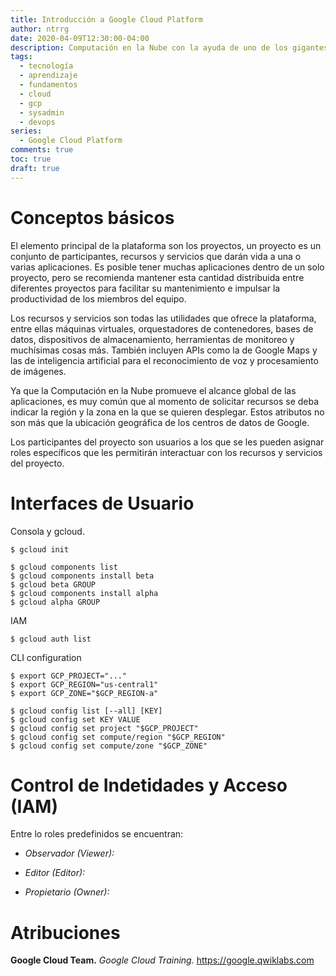 ```yaml
---
title: Introducción a Google Cloud Platform
author: ntrrg
date: 2020-04-09T12:30:00-04:00
description: Computación en la Nube con la ayuda de uno de los gigantes de Internet. Conceptos básicos y una reseña histórica de GCP.
tags:
  - tecnología
  - aprendizaje
  - fundamentos
  - cloud
  - gcp
  - sysadmin
  - devops
series:
  - Google Cloud Platform
comments: true
toc: true
draft: true
---
```


# Conceptos básicos

El elemento principal de la plataforma son los proyectos, un proyecto es un
conjunto de participantes, recursos y servicios que darán vida a una o varias
aplicaciones. Es posible tener muchas aplicaciones dentro de un solo proyecto,
pero se recomienda mantener esta cantidad distribuida entre diferentes
proyectos para facilitar su mantenimiento e impulsar la productividad de los
miembros del equipo.

Los recursos y servicios son todas las utilidades que ofrece la plataforma,
entre ellas máquinas virtuales, orquestadores de contenedores, bases de datos,
dispositivos de almacenamiento, herramientas de monitoreo y muchísimas cosas
más. También incluyen APIs como la de Google Maps y las de inteligencia
artificial para el reconocimiento de voz y procesamiento de imágenes.

Ya que la Computación en la Nube promueve el alcance global de las
aplicaciones, es muy común que al momento de solicitar recursos se deba indicar
la región y la zona en la que se quieren desplegar. Estos atributos no son más
que la ubicación geográfica de los centros de datos de Google.

Los participantes del proyecto son usuarios a los que se les pueden asignar
roles específicos que les permitirán interactuar con los recursos y servicios
del proyecto.

# Interfaces de Usuario

Consola y gcloud.

```shell-session
$ gcloud init

$ gcloud components list
$ gcloud components install beta
$ gcloud beta GROUP
$ gcloud components install alpha
$ gcloud alpha GROUP
```

IAM

```shell-session
$ gcloud auth list
```

CLI configuration

```shell-session
$ export GCP_PROJECT="..."
$ export GCP_REGION="us-central1"
$ export GCP_ZONE="$GCP_REGION-a"

$ gcloud config list [--all] [KEY]
$ gcloud config set KEY VALUE
$ gcloud config set project "$GCP_PROJECT"
$ gcloud config set compute/region "$GCP_REGION"
$ gcloud config set compute/zone "$GCP_ZONE"
```

# Control de Indetidades y Acceso (IAM)

Entre lo roles predefinidos se encuentran:

* *Observador (Viewer):*

* *Editor (Editor):*

* *Propietario (Owner):*

# Atribuciones

**Google Cloud Team.** *Google Cloud Training.* <https://google.qwiklabs.com>

